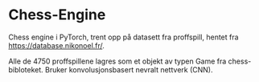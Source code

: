 # Chess-Engine
Chess engine i PyTorch, trent opp på datasett fra proffspill, hentet fra https://database.nikonoel.fr/. 

Alle de 4750 proffspillene lagres som et objekt av typen Game fra chess-bibloteket. 
Bruker konvolusjonsbasert nevralt nettverk (CNN). 
